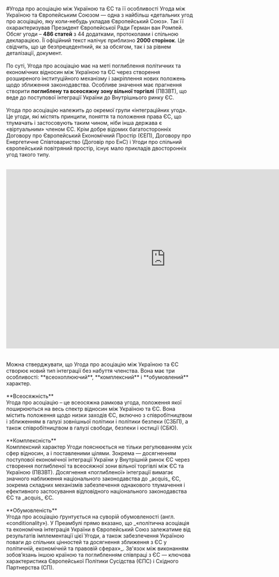 #Угода про асоціацію між Україною та ЄС та її особливості
Угода між Україною та Європейським Союзом — одна з найбільш «детальних угод про асоціацію, яку коли-небудь укладав Європейський Союз». Так її охарактеризував Президент Європейської Ради Герман ван Ромпей. Обсяг угоди – **486 статей** з 44 додатками, протоколами і спільною декларацією. Її офіційний текст налічує приблизно **2000 сторінок**. Це свідчить, що це безпрецедентний, як за обсягом, так і за рівнем деталізації, документ.
<br /><br /> 
По суті, Угода про асоціацію має на меті поглиблення політичних та економічних відносин між Україною та ЄС через створення розширеного інституційного механізму і закріплення нових положень щодо зближення законодавства. Особливе значення має прагнення створити **поглиблену та всеосяжну зону вільної торгівлі** (ПВЗВТ), що веде до поступової інтеграції України до Внутрішнього ринку ЄС. 
<br /><br />
Угода про асоціацію належить до окремої групи «інтеграційних угод». Це угоди, які містять принципи, поняття та положення права ЄС, що тлумачать і застосовують таким чином, ніби інша держава є «віртуальним» членом ЄС. Крім добре відомих багатосторонніх Договору про Європейський Економічний Простір (ЄЕП), Договору про Енергетичне Співтовариство (Договір про ЕнС) і Угоди про спільний європейський повітряний простір, існує мало прикладів двосторонніх угод такого типу.
<br /><br />
 <div class="row">
      <div class="col-md-10 col-md-offset-1 col-xs-12 col-xs-offset-0 nopadding">
          <iframe id="ytiframe" class="embed-responsive-item" width="854" height="480" src="https://www.youtube.com/watch?v=MgfCgQcSegQ" frameborder="0" allowfullscreen></iframe>
      </div>
<br /><br />
Можна стверджувати, що Угода про асоціацію між Україною та ЄС створює новий тип інтеграції без набуття членства. Вона має три особливості: **всеохоплюючий**, **комплексний** і **обумовлений** характер.<br /><br />
**Всеосяжність**<br />
Угода про асоціацію – це всеосяжна рамкова угода, положення якої поширюються на весь спектр відносин між Україною та ЄС. Вона містить положення щодо низки заходів ЄС, включно з співробітництвом і зближенням в галузі зовнішньої політики і політики безпеки (СЗБП), а також співробітництвом в галузі свободи, безпеки і юстиції (СБЮ). <br /><br />
**Комплексність**<br />
Комплексний характер Угоди пояснюється не тільки регулюванням усіх сфер відносин, а і поставленими цілями. Зокрема — досягненням поступової економічної інтеграції України у Внутрішній ринок ЄС через створення поглибленої та всеосяжної зони вільної торгівлі між ЄС та Україною (ПВЗВТ). Досягнення «поглибленої» інтеграції вимагає значного наближення національного законодавства до _acquis_ ЄС, зокрема складних механізмів забезпечення однакового тлумачення і ефективного застосування відповідного національного законодавства ЄС та _acquis_ ЄС.<br /><br />
**Обумовленість**<br />
Угода про асоціацію ґрунтується на суворій обумовленості (англ. «conditionality»). У Преамбулі прямо вказано, що _«політична асоціація та економічна інтеграція України в Європейський Союз залежатиме від результатів імплементації цієї Угоди, а також забезпечення Україною поваги до спільних цінностей та досягнення зближення з ЄС у політичній, економічній та правовій сферах»_. Зв'язок між виконанням зобов’язань іншою країною та поглибленням співпраці з ЄС — ключова характеристика Європейської Політики Сусідства (ЄПС) і Східного Партнерства (СП).
